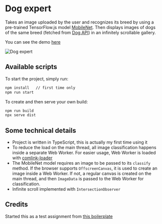 # Dog expert

Takes an image uploaded by the user and recognizes its breed by using a
pre-trained TensorFlow.js model [MobileNet]. Then displays images of dogs of the
same breed (fetched from [Dog API]) in an infinitely scrollable gallery.

You can see the demo [here]

![Dog expert](https://user-images.githubusercontent.com/11046028/93025940-db71de00-f60a-11ea-92ad-c72e2853eeab.jpg)

## Available scripts

To start the project, simply run:

```bash
npm install   // first time only
npm run start
```

To create and then serve your own build:

```bash
npm run build
npx serve dist
```

## Some technical details

- Project is written in TypeScript, this is actually my first time using it
- To reduce the load on the main thread, all image classification happens inside
  a separate Web Worker. For easier usage, Web Worker is loaded with
  [comlink-loader]
- The MobileNet model requires an image to be passed to its `classify` method.
  If the browser supports `OffscreenCanvas`, it is used to create an image
  inside a Web Worker. If not, a regular canvas is created on the main thread,
  and then `ImageData` is passed to the Web Worker for classification.
- Infinite scroll implemented with `IntersectionObserver`

## Credits

Started this as a test assignment from [this boilerplate]

[mobilenet]: https://github.com/tensorflow/tfjs-models/tree/master/mobilenet
[dog api]: https://dog.ceo/dog-api/
[this boilerplate]: https://github.com/ridedott/frontend-assignment-boilerplate
[comlink-loader]: https://github.com/GoogleChromeLabs/comlink-loader
[here]: https://aaneitchik.github.io/dog-expert
